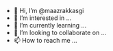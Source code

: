 - 👋 Hi, I’m @maazrakkasgi
- 👀 I’m interested in ...
- 🌱 I’m currently learning ...
- 💞️ I’m looking to collaborate on ...
- 📫 How to reach me ...

<!---
maazrakkasgi/maazrakkasgi is a ✨ special ✨ repository because its `README.md` (this file) appears on your GitHub profile.
You can click the Preview link to take a look at your changes.
--->
